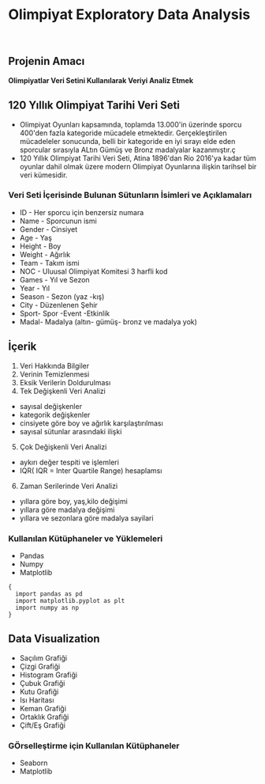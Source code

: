 # Olimpiyat Exploratory Data Analysis
<br/>

## Projenin Amacı
**Olimpiyatlar Veri Setini Kullanılarak Veriyi Analiz Etmek**

## 120 Yıllık Olimpiyat Tarihi Veri Seti 
- Olimpiyat Oyunları kapsamında, toplamda 13.000'in üzerinde sporcu 400'den fazla kategoride mücadele etmektedir. Gerçekleştirilen mücadeleler sonucunda, belli bir kategoride en iyi sırayı elde eden sporcular sırasıyla ALtın Gümüş ve Bronz madalyalar kazanmıştır.ç
- 120 Yıllık Olimpiyat Tarihi Veri Seti, Atina 1896'dan Rio 2016'ya kadar tüm oyunlar dahil olmak üzere modern Olimpiyat Oyunlarına ilişkin tarihsel bir veri kümesidir.

### Veri Seti İçerisinde Bulunan Sütunların İsimleri ve Açıklamaları
- ID - Her sporcu için benzersiz numara
- Name - Sporcunun ismi
- Gender - Cinsiyet
- Age - Yaş
- Height - Boy
- Weight - Ağırlık
- Team - Takım ismi
- NOC - Uluusal Olimpiyat Komitesi 3 harfli kod
- Games - Yıl ve Sezon
- Year - Yıl
- Season - Sezon (yaz -kış)
- City - Düzenlenen Şehir
- Sport- Spor
-Event -Etkinlik
- Madal- Madalya (altın- gümüş- bronz ve madalya yok)


## İçerik
1. Veri Hakkında Bilgiler
2. Verinin Temizlenmesi
3. Eksik Verilerin Doldurulması
4. Tek Değişkenli Veri Analizi
- sayısal değişkenler
- kategorik değişkenler
- cinsiyete göre boy ve ağırlık karşılaştırılması
- sayısal sütunlar arasındaki ilişki
5. Çok Değişkenli Veri Analizi
- aykırı değer tespiti ve işlemleri
- IQR( IQR = Inter Quartile Range) hesaplamsı
6. Zaman Serilerinde Veri Analizi
- yıllara göre boy, yaş,kilo değişimi
- yıllara göre madalya değişimi
- yıllara ve sezonlara göre madalya sayilari 

### Kullanılan Kütüphaneler ve Yüklemeleri
- Pandas
- Numpy 
- Matplotlib 
```
{
  import pandas as pd
  import matplotlib.pyplot as plt
  import numpy as np
}
```
## Data Visualization 
- Saçılım Grafiği
- Çizgi Grafiği
- Histogram Grafiği
- Çubuk Grafiği
- Kutu Grafiği
- Isı Haritası
- Keman Grafiği
- Ortaklık Grafiği
- Çift/Eş Grafiği
### GÖrselleştirme için Kullanılan Kütüphaneler 
- Seaborn
- Matplotlib
